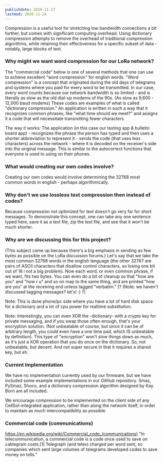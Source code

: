 ```yaml
---
publishdate: 2019-11-17
lastmod: 2020-11-24
---
```


Compression is a useful tool for stretching low bandwidth connections a bit further, but comes with significant computing overhead. Using dictionary compression attempts to remove the overhead of traditional
compression algorithms, while retaining their effectiveness for a specific subset of data - notably, large blocks of text.

### Why might we want word compression for our LoRa network?

The "commercial code" below is one of several methods that one can use to achieve excellent "word compression" for english words. "Word compression" is a concept that originated during the old days of telegrams and systems where you paid for every word to be transmitted. In our case, every word counts because our network bandwidth is so limited - and is literally as slow as the old dial-up modems of the 90s. (As slow as 9,600 - 12,000 baud modems)
These codes are examples of what is called "dictionary compression." An application is written in such a way that it recognizes common phrases, like "what time should we meet?" and assigns it a code that will necessitate transmitting fewer characters.

The way it works: The application (in this case our texting app & bulletin board app) - recognizes the phrase the person has typed and then uses a shorter abbreviation to represent it - sends the code (that uses less characters) across the network - where it is decoded on the receiver's side into the original message. This is similar to the autocorrect functions that everyone is used to using on their phones.

### What would creating our own codes involve?

Creating our own codes would involve determining the 32768 most common words in english - perhaps algorithmically.

### Why don't we use lossless text compression then instead of codes?
Because compression not optimized for text doesn't go very far for short messages. To demonstrate this concept, one can take any one sentence typed here, save it as a text file, zip the text file, and see that it won't be much shorter.

### Why are we discussing this for this project?
(This subject came up because there's a big emphasis in sending as few bytes as possible on the LoRa discussion forums.)
Let's say that we take the most common 32768 words in the english language (the other 32767 are pairs of ASCII characters that disallow control characters, so losing one bit out of 16 i not a big problem). Now each word, or even common phrase, if we want, fits two bytes. You can even do a bit of cleanup so that "how are you" and "how r u" and so on map to the same thing, and are printed "how are you" at the receiving end unless tagged "verbatim." [? (Note: we haven't discussed tagging messages? let's! :) ?]

Note: This is done phone/pc side where you have a lot of hard disk space for a dictionary and a lot of cpu power for realtime substitution.

Note: Interestingly, you can even XOR the -dictionary- with a crypto key for private messaging, and if you swap those often enough, that's your encryption solution. (Not unbeatable of course, but since it can be of arbitrary length, you could even have a one time pad, which IS unbeatable by definition). This type of "encryption" won't slow things down as much, as it's just a XOR operation that you do once on the dictionary. So, not unbeatable, but decent. And not super secure in that it requires a shared key, but eh.

### Current Implementation

We have no implementation currently used by our firmware, but we have included some example implementations in our GitHub repository. Smaz, PySmaz, Shoco, and a dictionary compression algorithm designed by Kay Borri are all included.

We encourage compression to be implemented on the client side of any CellSol-integrated application, rather than along the network itself, in order to maintain as much intercompatibility as possible.

### Commercial code (communications)
https://en.wikipedia.org/wiki/Commercial_code_(communications)
"In telecommunication, a commercial code is a code once used to save on cablegram costs.[1] Telegraph (and telex) charged per word sent, so companies which sent large volumes of telegrams developed codes to save money on tolls."